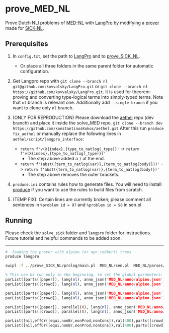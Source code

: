 # prove_MED_NL

Prove Dutch NLI problems of [MED-NL](https://aclanthology.org/2023.findings-eacl.110/) with [LangPro](https://github.com/kovvalsky/LangPro) by modifying a [prover](https://github.com/kovvalsky/prove_SICK_NL) made for [SICK-NL](https://github.com/gijswijnholds/sick_nl).

## Prerequisites

1. In `config.txt`, set the path to [LangPro](https://github.com/kovvalsky/LangPro) and to   [prove_SICK_NL](https://github.com/kovvalsky/prove_SICK_NL).
   - Or place all three folders in the same parent folder for automatic configuration.

2. Get Langpro repo with
`git clone --branch nl git@github.com:kovvalsky/LangPro.git` or `git clone --branch nl https://github.com/kovvalsky/LangPro.git`.
It is used for theorem-proving and converting type-logical terms into simply-typed terms.
Note that `nl` branch is relevant one.
Additionally add `--single-branch` if you want to clone only `nl` branch.

3. (ONLY FOR REPRODUCTION) Please download the [aethel](https://github.com/konstantinosKokos/aethel/tree/dev) repo (dev branch) and place it inside the solve_MED repo.
`git clone --branch dev https://github.com/konstantinosKokos/aethel.git`
After this run `produce fix_aethel` or manually replace the following lines in `aethel/script/langpro_interface`:
   - `return f'v(X{index},{type_to_natlog(_type)}'` ->
    `return f'v(X{index},{type_to_natlog(_type)})'`
     - The step above added a `)` at the end.
   - `return f'(abst({term_to_natlog(var)},{term_to_natlog(body)}))'` ->
      `return f'abst({term_to_natlog(var)},{term_to_natlog(body)})'`
     - The step above removes the outer brackets.

4. `produce.ini` contains rules how to generate files.
You will need to install [produce](https://github.com/texttheater/produce) if you want to use the rules to build files from scratch.

5. (TEMP FIX): Certain lines are currently broken; please comment all sentences in `%problem id = 97` and `%problem id = 98` in sen.pl

## Running

Please check the `solve_sick` folder and `langpro` folder for instructions.
Future tutorial and helpful commands to be added soon.

---

```bash
#  loading the prover with alpino (or npn_robbert) trees
produce langpro

swipl -f ../prove_SICK_NL/prolog/main.pl  MED_NL/sen.pl  MED_NL/parses/alpino_aethel.pl  ../prove_SICK_NL/WNProlog/wn.pl
```

```prolog
% This can be run only in the beginning, to set the global parameters: the part of the dataset, language flag, lexical annotation file, and theorem proving parameters
parList([parts([paper]), lang(nl), anno_json('MED_NL/anno/alpino.json'), complete_tree, allInt, aall, wn_ant, wn_sim, wn_der, constchck]).
parList([parts([crowd]), lang(nl), anno_json('MED_NL/anno/alpino.json'), complete_tree, allInt, aall, wn_ant, wn_sim, wn_der, constchck]).

parList([parts([paper]), lang(nl), anno_json('MED_NL/anno/alpino.json'), complete_tree, allInt, aall, wn_ant, wn_sim, wn_der, constchck, waif('Results/result.txt')]).
parList([parts([crowd]), lang(nl), anno_json('MED_NL/anno/alpino.json'), complete_tree, allInt, aall, wn_ant, wn_sim, wn_der, constchck, waif('Results/result.txt')]).

parList([parts([paper]), parallel(X), lang(nl), anno_json('MED_NL/anno/alpino.json'), complete_tree, allInt, aall, wn_ant, wn_sim, wn_der, constchck, waif('Results/result.txt')]).
parList([parts([crowd]), parallel(X), lang(nl), anno_json('MED_NL/anno/alpino.json'), complete_tree, allInt, aall, wn_ant, wn_sim, wn_der, constchck, waif('Results/result.txt')]).

parList([nil,effCr([equi,nonBr,nonProd,nonCons]),ral(400),parts([crowd]),lang(nl), aall,wn_ant,wn_sim,wn_der,constchck,allInt,anno_json('MED_NL/anno/alpino.json'), waif('Results/result.txt')]).
parList([nil,effCr([equi,nonBr,nonProd,nonCons]),ral(400),parts([crowd]),lang(nl),parallel(20),aall,wn_ant,wn_sim,wn_der,constchck,allInt,anno_json('MED_NL/anno/alpino.json'), waif('Results/result.txt')]).
```
